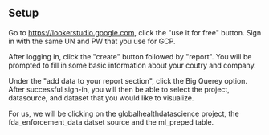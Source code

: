 ## Setup ##

Go to https://lookerstudio.google.com, click the "use it for free" button. Sign in with the same UN and PW that you use for GCP.

After logging in, click the "create" button followed by "report". You will be prompted to fill in some basic information about your coutry and company.

Under the "add data to your report section", click the Big Querey option. After successful sign-in, you will then be able to select the project, datasource, and dataset that you would like to visualize.

For us, we will be clicking on the globalhealthdatascience project, the fda_enforcement_data datset source and the ml_preped table.
